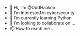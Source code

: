- 👋 Hi, I’m @OddHaakon
- 👀 I’m interested in cybersecurity
- 🌱 I’m currently learning Python
- 💞️ I’m looking to collaborate on ...
- 📫 How to reach me ...

<!---
OddHaakon/OddHaakon is a ✨ special ✨ repository because its `README.md` (this file) appears on your GitHub profile.
You can click the Preview link to take a look at your changes.
--->
